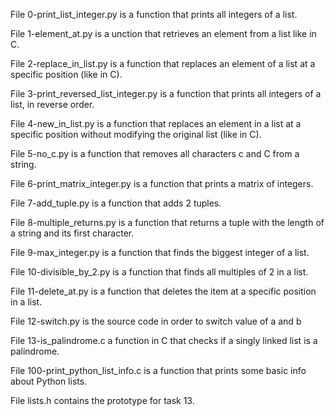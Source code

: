 File 0-print_list_integer.py is a function that prints all integers of a list.

File 1-element_at.py is a unction that retrieves an element from a list like in C.

File 2-replace_in_list.py is a function that replaces an element of a list at a specific position (like in C).

File 3-print_reversed_list_integer.py is a function that prints all integers of a list, in reverse order.

File 4-new_in_list.py is a function that replaces an element in a list at a specific position without modifying the original list (like in C).

File 5-no_c.py is a function that removes all characters c and C from a string.

File 6-print_matrix_integer.py is a function that prints a matrix of integers.

File 7-add_tuple.py is a function that adds 2 tuples.

File 8-multiple_returns.py is a function that returns a tuple with the length of a string and its first character.

File 9-max_integer.py is a function that finds the biggest integer of a list.

File 10-divisible_by_2.py is a function that finds all multiples of 2 in a list.

File 11-delete_at.py is a function that deletes the item at a specific position in a list.

File 12-switch.py is the source code in order to switch value of a and b

File 13-is_palindrome.c a function in C that checks if a singly linked list is a palindrome.

File 100-print_python_list_info.c is a function that prints some basic info about Python lists.

File lists.h contains the prototype for task 13.
